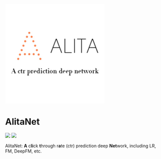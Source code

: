 ![Alt text](resource/logo.jpg?raw=true "Title")  
# AlitaNet
![](https://img.shields.io/badge/language-python-blue.svg)
![](https://img.shields.io/badge/license-MIT-000000.svg)


AlitaNet: **A** c**li**ck **t**hrough r**a**te (ctr) prediction deep **Net**work, including LR, FM, DeepFM, etc. 

